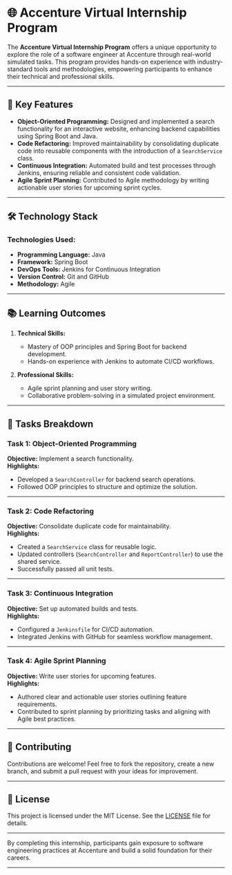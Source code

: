 # 🌐 Accenture Virtual Internship Program

The **Accenture Virtual Internship Program** offers a unique opportunity to explore the role of a software engineer at Accenture through real-world simulated tasks. This program provides hands-on experience with industry-standard tools and methodologies, empowering participants to enhance their technical and professional skills.

---

## 🌟 Key Features

- **Object-Oriented Programming:** Designed and implemented a search functionality for an interactive website, enhancing backend capabilities using Spring Boot and Java.  
- **Code Refactoring:** Improved maintainability by consolidating duplicate code into reusable components with the introduction of a `SearchService` class.  
- **Continuous Integration:** Automated build and test processes through Jenkins, ensuring reliable and consistent code validation.  
- **Agile Sprint Planning:** Contributed to Agile methodology by writing actionable user stories for upcoming sprint cycles.  

---

## 🛠️ Technology Stack

### **Technologies Used:**
- **Programming Language:** Java  
- **Framework:** Spring Boot  
- **DevOps Tools:** Jenkins for Continuous Integration  
- **Version Control:** Git and GitHub  
- **Methodology:** Agile  

---

## 📚 Learning Outcomes

1. **Technical Skills:**  
   - Mastery of OOP principles and Spring Boot for backend development.  
   - Hands-on experience with Jenkins to automate CI/CD workflows.  

2. **Professional Skills:**  
   - Agile sprint planning and user story writing.  
   - Collaborative problem-solving in a simulated project environment.

---

## 🚀 Tasks Breakdown

### **Task 1: Object-Oriented Programming**
**Objective:** Implement a search functionality.  
**Highlights:**  
- Developed a `SearchController` for backend search operations.  
- Followed OOP principles to structure and optimize the solution.

---

### **Task 2: Code Refactoring**
**Objective:** Consolidate duplicate code for maintainability.  
**Highlights:**  
- Created a `SearchService` class for reusable logic.  
- Updated controllers (`SearchController` and `ReportController`) to use the shared service.  
- Successfully passed all unit tests.

---

### **Task 3: Continuous Integration**
**Objective:** Set up automated builds and tests.  
**Highlights:**  
- Configured a `Jenkinsfile` for CI/CD automation.  
- Integrated Jenkins with GitHub for seamless workflow management.

---

### **Task 4: Agile Sprint Planning**
**Objective:** Write user stories for upcoming features.  
**Highlights:**  
- Authored clear and actionable user stories outlining feature requirements.  
- Contributed to sprint planning by prioritizing tasks and aligning with Agile best practices.

---

## 🤝 Contributing

Contributions are welcome! Feel free to fork the repository, create a new branch, and submit a pull request with your ideas for improvement.

---

## 📄 License

This project is licensed under the MIT License. See the [LICENSE](./LICENSE) file for details.

---

By completing this internship, participants gain exposure to software engineering practices at Accenture and build a solid foundation for their careers.  

---
